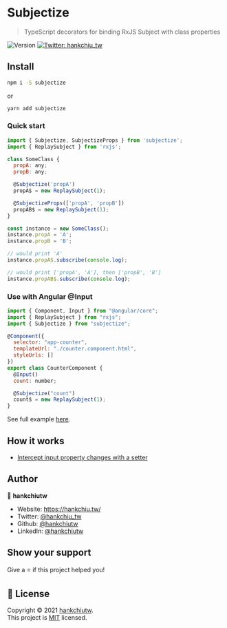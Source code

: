 # Subjectize
> TypeScript decorators for binding RxJS Subject with class properties

<p>
<img alt="Version" src="https://img.shields.io/npm/v/subjectize" />
<a href="https://twitter.com/hankchiu_tw" target="_blank">
<img alt="Twitter: hankchiu_tw" src="https://img.shields.io/twitter/url?style=social&url=https%3A%2F%2Ftwitter.com%2Fhankchiu_tw" />
</a>
</p>

## Install

```sh
npm i -S subjectize
```
or

```sh
yarn add subjectize
```


### Quick start
```js
import { Subjectize, SubjectizeProps } from 'subjectize';
import { ReplaySubject } from 'rxjs';

class SomeClass {
  propA: any;
  propB: any;

  @Subjectize('propA')
  propA$ = new ReplaySubject(1);

  @SubjectizeProps(['propA', 'propB'])
  propAB$ = new ReplaySubject(1);
}

const instance = new SomeClass();
instance.propA = 'A';
instance.propB = 'B';

// would print 'A'
instance.propA$.subscribe(console.log);

// would print ['propA', 'A'], then ['propB', 'B']
instance.propAB$.subscribe(console.log);

```


### Use with Angular @Input
```js
import { Component, Input } from "@angular/core";
import { ReplaySubject } from "rxjs";
import { Subjectize } from "subjectize";

@Component({
  selector: "app-counter",
  templateUrl: "./counter.component.html",
  styleUrls: []
})
export class CounterComponent {
  @Input()
  count: number;

  @Subjectize("count")
  count$ = new ReplaySubject(1);
}
```
See full example [here](https://codesandbox.io/s/goofy-wu-q5w9q?file=/src/app/demo/counter.component.ts).

## How it works
- [Intercept input property changes with a setter](https://angular.io/guide/component-interaction#intercept-input-property-changes-with-a-setter)


## Author

👤 **hankchiutw**

* Website: https://hankchiu.tw/
* Twitter: [@hankchiu\_tw](https://twitter.com/hankchiu\_tw)
* Github: [@hankchiutw](https://github.com/hankchiutw)
* LinkedIn: [@hankchiutw](https://linkedin.com/in/hankchiutw)

## Show your support

Give a ⭐️ if this project helped you!

## 📝 License

Copyright © 2021 [hankchiutw](https://github.com/hankchiutw).<br />
This project is [MIT](LICENSE) licensed.
